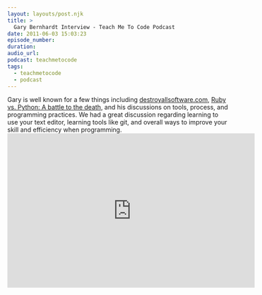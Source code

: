 ```yaml
---
layout: layouts/post.njk
title: >
  Gary Bernhardt Interview - Teach Me To Code Podcast
date: 2011-06-03 15:03:23
episode_number:
duration:
audio_url:
podcast: teachmetocode
tags:
  - teachmetocode
  - podcast
---
```


Gary is well known for a few things including [destroyallsoftware.com](http://destroyallsoftware.com), [Ruby vs. Python: A battle to the death](http://blog.extracheese.org/2010/02/python-vs-ruby-a-battle-to-the-death.html), and his discussions on tools, process, and programming practices. We had a great discussion regarding learning to use your text editor, learning tools like git, and overall ways to improve your skill and efficiency when programming.<iframe width="560" height="349" src="http://www.youtube.com/embed/_WZaE8PeCfU" frameborder="0" allowfullscreen></iframe>
